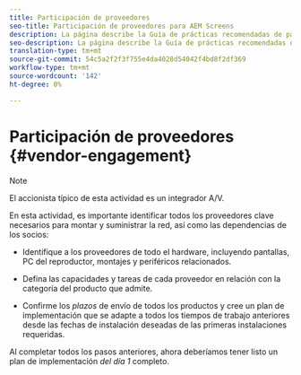 ```yaml
---
title: Participación de proveedores
seo-title: Participación de proveedores para AEM Screens
description: La página describe la Guía de prácticas recomendadas de participación de proveedores para AEM Screens
seo-description: La página describe la Guía de prácticas recomendadas de participación de proveedores para AEM Screens
translation-type: tm+mt
source-git-commit: 54c5a2f2f3f755e4da4028d54042f4bd8f2df369
workflow-type: tm+mt
source-wordcount: '142'
ht-degree: 0%

---
```



# Participación de proveedores {#vendor-engagement}

>[!NOTE]
>El accionista típico de esta actividad es un integrador A/V.

En esta actividad, es importante identificar todos los proveedores clave necesarios para montar y suministrar la red, así como las dependencias de los socios:

* Identifique a los proveedores de todo el hardware, incluyendo pantallas, PC del reproductor, montajes y periféricos relacionados.

* Defina las capacidades y tareas de cada proveedor en relación con la categoría del producto que admite.

* Confirme los *plazos* de envío de todos los productos y cree un plan de implementación que se adapte a todos los tiempos de trabajo anteriores desde las fechas de instalación deseadas de las primeras instalaciones requeridas.

Al completar todos los pasos anteriores, ahora deberíamos tener listo un plan de implementación *del día 1* completo.
